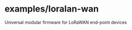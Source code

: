 examples/loralan-wan
====================
Universal modular firmware for LoRaWAN end-point devices

